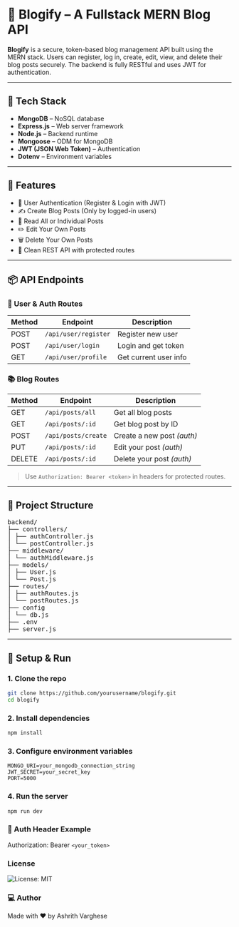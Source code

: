 # 📝 Blogify – A Fullstack MERN Blog API

**Blogify** is a secure, token-based blog management API built using the MERN stack. Users can register, log in, create, edit, view, and delete their blog posts securely. The backend is fully RESTful and uses JWT for authentication.

---

## 🚀 Tech Stack

- **MongoDB** – NoSQL database
- **Express.js** – Web server framework
- **Node.js** – Backend runtime
- **Mongoose** – ODM for MongoDB
- **JWT (JSON Web Token)** – Authentication
- **Dotenv** – Environment variables

---

## 📂 Features

- 🔐 User Authentication (Register & Login with JWT)
- ✍️ Create Blog Posts (Only by logged-in users)
- 📖 Read All or Individual Posts
- ✏️ Edit Your Own Posts
- 🗑️ Delete Your Own Posts
- 🧾 Clean REST API with protected routes

---

## 📦 API Endpoints

### 🔑 User & Auth Routes

| Method | Endpoint             | Description            |
|--------|----------------------|------------------------|
| POST   | `/api/user/register` | Register new user      |
| POST   | `/api/user/login`    | Login and get token    |
| GET    | `/api/user/profile`  | Get current user info  |

### 📚 Blog Routes

| Method | Endpoint             | Description                  |
|--------|----------------------|------------------------------|
| GET    | `/api/posts/all`     | Get all blog posts           |
| GET    | `/api/posts/:id`     | Get blog post by ID          |
| POST   | `/api/posts/create`  | Create a new post *(auth)*   |
| PUT    | `/api/posts/:id`     | Edit your post *(auth)*      |
| DELETE | `/api/posts/:id`     | Delete your post *(auth)*    |

> Use `Authorization: Bearer <token>` in headers for protected routes.

---

## 📁 Project Structure

<pre>
backend/
├── controllers/
│ ├── authController.js
│ └── postController.js
├── middleware/
│ └── authMiddleware.js
├── models/
│ ├── User.js
│ └── Post.js
├── routes/
│ ├── authRoutes.js
│ └── postRoutes.js
├── config
│ └── db.js
├── .env
├── server.js
</pre>
---

## 🔧 Setup & Run

### 1. Clone the repo

```bash
git clone https://github.com/yourusername/blogify.git
cd blogify
```

### 2. Install dependencies

```bash
npm install
```

### 3. Configure environment variables

```Create a .env file and add:
MONGO_URI=your_mongodb_connection_string
JWT_SECRET=your_secret_key
PORT=5000
```

### 4. Run the server

```bash
npm run dev
```

### 🔐 Auth Header Example

Authorization: Bearer `<your_token>`

### License

![License: MIT](https://img.shields.io/badge/License-MIT-yellow.svg)


### 💻 Author

Made with ❤️ by Ashrith Varghese